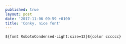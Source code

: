 ```yaml
---
published: true
layout: post
date: '2017-11-06 09:59 +0100'
title: 'Conky, nice font'
---
```

    ${font RobotoCondensed-Light:size=12}${color cccccc}
    
